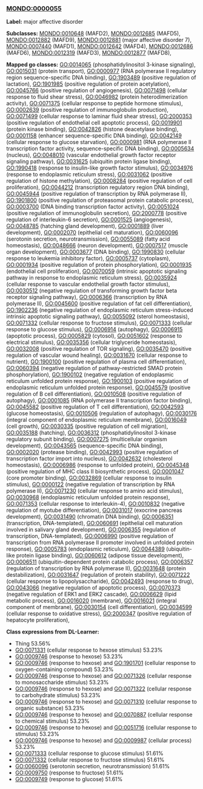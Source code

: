 
### [MONDO:0000055](http://purl.obolibrary.org/obo/MONDO_0000055)
**Label:** major affective disorder

**Subclasses:** [MONDO:0010648](http://purl.obolibrary.org/obo/MONDO_0010648) (MAFD2), [MONDO:0012685](http://purl.obolibrary.org/obo/MONDO_0012685) (MAFD5), [MONDO:0012882](http://purl.obolibrary.org/obo/MONDO_0012882) (MAFD9), [MONDO:0012881](http://purl.obolibrary.org/obo/MONDO_0012881) (major affective disorder 7), [MONDO:0007440](http://purl.obolibrary.org/obo/MONDO_0007440) (MAFD1), [MONDO:0012642](http://purl.obolibrary.org/obo/MONDO_0012642) (MAFD4), [MONDO:0012686](http://purl.obolibrary.org/obo/MONDO_0012686) (MAFD6), [MONDO:0012319](http://purl.obolibrary.org/obo/MONDO_0012319) (MAFD3), [MONDO:0012877](http://purl.obolibrary.org/obo/MONDO_0012877) (MAFD8), 

**Mapped go classes:** [GO:0014065](http://purl.obolibrary.org/obo/GO_0014065) (phosphatidylinositol 3-kinase signaling), [GO:0015031](http://purl.obolibrary.org/obo/GO_0015031) (protein transport), [GO:0000977](http://purl.obolibrary.org/obo/GO_0000977) (RNA polymerase II regulatory region sequence-specific DNA binding), [GO:1903489](http://purl.obolibrary.org/obo/GO_1903489) (positive regulation of lactation), [GO:1901985](http://purl.obolibrary.org/obo/GO_1901985) (positive regulation of protein acetylation), [GO:0045766](http://purl.obolibrary.org/obo/GO_0045766) (positive regulation of angiogenesis), [GO:0071498](http://purl.obolibrary.org/obo/GO_0071498) (cellular response to fluid shear stress), [GO:0046982](http://purl.obolibrary.org/obo/GO_0046982) (protein heterodimerization activity), [GO:0071375](http://purl.obolibrary.org/obo/GO_0071375) (cellular response to peptide hormone stimulus), [GO:0002639](http://purl.obolibrary.org/obo/GO_0002639) (positive regulation of immunoglobulin production), [GO:0071499](http://purl.obolibrary.org/obo/GO_0071499) (cellular response to laminar fluid shear stress), [GO:2000353](http://purl.obolibrary.org/obo/GO_2000353) (positive regulation of endothelial cell apoptotic process), [GO:0019901](http://purl.obolibrary.org/obo/GO_0019901) (protein kinase binding), [GO:0042826](http://purl.obolibrary.org/obo/GO_0042826) (histone deacetylase binding), [GO:0001158](http://purl.obolibrary.org/obo/GO_0001158) (enhancer sequence-specific DNA binding), [GO:0042149](http://purl.obolibrary.org/obo/GO_0042149) (cellular response to glucose starvation), [GO:0000981](http://purl.obolibrary.org/obo/GO_0000981) (RNA polymerase II transcription factor activity, sequence-specific DNA binding), [GO:0005634](http://purl.obolibrary.org/obo/GO_0005634) (nucleus), [GO:0048010](http://purl.obolibrary.org/obo/GO_0048010) (vascular endothelial growth factor receptor signaling pathway), [GO:0031625](http://purl.obolibrary.org/obo/GO_0031625) (ubiquitin protein ligase binding), [GO:1990418](http://purl.obolibrary.org/obo/GO_1990418) (response to insulin-like growth factor stimulus), [GO:0034976](http://purl.obolibrary.org/obo/GO_0034976) (response to endoplasmic reticulum stress), [GO:0031062](http://purl.obolibrary.org/obo/GO_0031062) (positive regulation of histone methylation), [GO:0008284](http://purl.obolibrary.org/obo/GO_0008284) (positive regulation of cell proliferation), [GO:0044212](http://purl.obolibrary.org/obo/GO_0044212) (transcription regulatory region DNA binding), [GO:0045944](http://purl.obolibrary.org/obo/GO_0045944) (positive regulation of transcription by RNA polymerase II), [GO:1901800](http://purl.obolibrary.org/obo/GO_1901800) (positive regulation of proteasomal protein catabolic process), [GO:0003700](http://purl.obolibrary.org/obo/GO_0003700) (DNA binding transcription factor activity), [GO:0051024](http://purl.obolibrary.org/obo/GO_0051024) (positive regulation of immunoglobulin secretion), [GO:2000778](http://purl.obolibrary.org/obo/GO_2000778) (positive regulation of interleukin-6 secretion), [GO:0001525](http://purl.obolibrary.org/obo/GO_0001525) (angiogenesis), [GO:0048785](http://purl.obolibrary.org/obo/GO_0048785) (hatching gland development), [GO:0001889](http://purl.obolibrary.org/obo/GO_0001889) (liver development), [GO:0002070](http://purl.obolibrary.org/obo/GO_0002070) (epithelial cell maturation), [GO:0060096](http://purl.obolibrary.org/obo/GO_0060096) (serotonin secretion, neurotransmission), [GO:0055089](http://purl.obolibrary.org/obo/GO_0055089) (fatty acid homeostasis), [GO:0048666](http://purl.obolibrary.org/obo/GO_0048666) (neuron development), [GO:0007517](http://purl.obolibrary.org/obo/GO_0007517) (muscle organ development), [GO:0003677](http://purl.obolibrary.org/obo/GO_0003677) (DNA binding), [GO:1990830](http://purl.obolibrary.org/obo/GO_1990830) (cellular response to leukemia inhibitory factor), [GO:0005737](http://purl.obolibrary.org/obo/GO_0005737) (cytoplasm), [GO:0001934](http://purl.obolibrary.org/obo/GO_0001934) (positive regulation of protein phosphorylation), [GO:0001935](http://purl.obolibrary.org/obo/GO_0001935) (endothelial cell proliferation), [GO:0070059](http://purl.obolibrary.org/obo/GO_0070059) (intrinsic apoptotic signaling pathway in response to endoplasmic reticulum stress), [GO:0035924](http://purl.obolibrary.org/obo/GO_0035924) (cellular response to vascular endothelial growth factor stimulus), [GO:0030512](http://purl.obolibrary.org/obo/GO_0030512) (negative regulation of transforming growth factor beta receptor signaling pathway), [GO:0006366](http://purl.obolibrary.org/obo/GO_0006366) (transcription by RNA polymerase II), [GO:0045600](http://purl.obolibrary.org/obo/GO_0045600) (positive regulation of fat cell differentiation), [GO:1902236](http://purl.obolibrary.org/obo/GO_1902236) (negative regulation of endoplasmic reticulum stress-induced intrinsic apoptotic signaling pathway), [GO:0055092](http://purl.obolibrary.org/obo/GO_0055092) (sterol homeostasis), [GO:0071332](http://purl.obolibrary.org/obo/GO_0071332) (cellular response to fructose stimulus), [GO:0071333](http://purl.obolibrary.org/obo/GO_0071333) (cellular response to glucose stimulus), [GO:0006914](http://purl.obolibrary.org/obo/GO_0006914) (autophagy), [GO:0006915](http://purl.obolibrary.org/obo/GO_0006915) (apoptotic process), [GO:0005829](http://purl.obolibrary.org/obo/GO_0005829) (cytosol), [GO:0051602](http://purl.obolibrary.org/obo/GO_0051602) (response to electrical stimulus), [GO:0035356](http://purl.obolibrary.org/obo/GO_0035356) (cellular triglyceride homeostasis), [GO:0032008](http://purl.obolibrary.org/obo/GO_0032008) (positive regulation of TOR signaling), [GO:0035470](http://purl.obolibrary.org/obo/GO_0035470) (positive regulation of vascular wound healing), [GO:0031670](http://purl.obolibrary.org/obo/GO_0031670) (cellular response to nutrient), [GO:1900100](http://purl.obolibrary.org/obo/GO_1900100) (positive regulation of plasma cell differentiation), [GO:0060394](http://purl.obolibrary.org/obo/GO_0060394) (negative regulation of pathway-restricted SMAD protein phosphorylation), [GO:1900102](http://purl.obolibrary.org/obo/GO_1900102) (negative regulation of endoplasmic reticulum unfolded protein response), [GO:1900103](http://purl.obolibrary.org/obo/GO_1900103) (positive regulation of endoplasmic reticulum unfolded protein response), [GO:0045579](http://purl.obolibrary.org/obo/GO_0045579) (positive regulation of B cell differentiation), [GO:0010508](http://purl.obolibrary.org/obo/GO_0010508) (positive regulation of autophagy), [GO:0001085](http://purl.obolibrary.org/obo/GO_0001085) (RNA polymerase II transcription factor binding), [GO:0045582](http://purl.obolibrary.org/obo/GO_0045582) (positive regulation of T cell differentiation), [GO:0042593](http://purl.obolibrary.org/obo/GO_0042593) (glucose homeostasis), [GO:0010506](http://purl.obolibrary.org/obo/GO_0010506) (regulation of autophagy), [GO:0030176](http://purl.obolibrary.org/obo/GO_0030176) (integral component of endoplasmic reticulum membrane), [GO:0016049](http://purl.obolibrary.org/obo/GO_0016049) (cell growth), [GO:0030335](http://purl.obolibrary.org/obo/GO_0030335) (positive regulation of cell migration), [GO:0035188](http://purl.obolibrary.org/obo/GO_0035188) (hatching), [GO:0036312](http://purl.obolibrary.org/obo/GO_0036312) (phosphatidylinositol 3-kinase regulatory subunit binding), [GO:0007275](http://purl.obolibrary.org/obo/GO_0007275) (multicellular organism development), [GO:0043565](http://purl.obolibrary.org/obo/GO_0043565) (sequence-specific DNA binding), [GO:0002020](http://purl.obolibrary.org/obo/GO_0002020) (protease binding), [GO:0042993](http://purl.obolibrary.org/obo/GO_0042993) (positive regulation of transcription factor import into nucleus), [GO:0042632](http://purl.obolibrary.org/obo/GO_0042632) (cholesterol homeostasis), [GO:0006986](http://purl.obolibrary.org/obo/GO_0006986) (response to unfolded protein), [GO:0045348](http://purl.obolibrary.org/obo/GO_0045348) (positive regulation of MHC class II biosynthetic process), [GO:0001047](http://purl.obolibrary.org/obo/GO_0001047) (core promoter binding), [GO:0032869](http://purl.obolibrary.org/obo/GO_0032869) (cellular response to insulin stimulus), [GO:0000122](http://purl.obolibrary.org/obo/GO_0000122) (negative regulation of transcription by RNA polymerase II), [GO:0071230](http://purl.obolibrary.org/obo/GO_0071230) (cellular response to amino acid stimulus), [GO:0030968](http://purl.obolibrary.org/obo/GO_0030968) (endoplasmic reticulum unfolded protein response), [GO:0071353](http://purl.obolibrary.org/obo/GO_0071353) (cellular response to interleukin-4), [GO:0010832](http://purl.obolibrary.org/obo/GO_0010832) (negative regulation of myotube differentiation), [GO:0031017](http://purl.obolibrary.org/obo/GO_0031017) (exocrine pancreas development), [GO:0031490](http://purl.obolibrary.org/obo/GO_0031490) (chromatin DNA binding), [GO:0006351](http://purl.obolibrary.org/obo/GO_0006351) (transcription, DNA-templated), [GO:0060691](http://purl.obolibrary.org/obo/GO_0060691) (epithelial cell maturation involved in salivary gland development), [GO:0006355](http://purl.obolibrary.org/obo/GO_0006355) (regulation of transcription, DNA-templated), [GO:0006990](http://purl.obolibrary.org/obo/GO_0006990) (positive regulation of transcription from RNA polymerase II promoter involved in unfolded protein response), [GO:0005783](http://purl.obolibrary.org/obo/GO_0005783) (endoplasmic reticulum), [GO:0044389](http://purl.obolibrary.org/obo/GO_0044389) (ubiquitin-like protein ligase binding), [GO:0060612](http://purl.obolibrary.org/obo/GO_0060612) (adipose tissue development), [GO:0006511](http://purl.obolibrary.org/obo/GO_0006511) (ubiquitin-dependent protein catabolic process), [GO:0006357](http://purl.obolibrary.org/obo/GO_0006357) (regulation of transcription by RNA polymerase II), [GO:0031648](http://purl.obolibrary.org/obo/GO_0031648) (protein destabilization), [GO:0031647](http://purl.obolibrary.org/obo/GO_0031647) (regulation of protein stability), [GO:0071222](http://purl.obolibrary.org/obo/GO_0071222) (cellular response to lipopolysaccharide), [GO:0042493](http://purl.obolibrary.org/obo/GO_0042493) (response to drug), [GO:0043066](http://purl.obolibrary.org/obo/GO_0043066) (negative regulation of apoptotic process), [GO:0070373](http://purl.obolibrary.org/obo/GO_0070373) (negative regulation of ERK1 and ERK2 cascade), [GO:0006629](http://purl.obolibrary.org/obo/GO_0006629) (lipid metabolic process), [GO:0016020](http://purl.obolibrary.org/obo/GO_0016020) (membrane), [GO:0016021](http://purl.obolibrary.org/obo/GO_0016021) (integral component of membrane), [GO:0030154](http://purl.obolibrary.org/obo/GO_0030154) (cell differentiation), [GO:0034599](http://purl.obolibrary.org/obo/GO_0034599) (cellular response to oxidative stress), [GO:2000347](http://purl.obolibrary.org/obo/GO_2000347) (positive regulation of hepatocyte proliferation), 

**Class expressions from DL-Learner:**

- Thing 53.56%
- [GO:0071331](http://purl.obolibrary.org/obo/GO_0071331) (cellular response to hexose stimulus) 53.23%
- [GO:0009746](http://purl.obolibrary.org/obo/GO_0009746) (response to hexose) 53.23%
- [GO:0009746](http://purl.obolibrary.org/obo/GO_0009746) (response to hexose) and [GO:1901701](http://purl.obolibrary.org/obo/GO_1901701) (cellular response to oxygen-containing compound) 53.23%
- [GO:0009746](http://purl.obolibrary.org/obo/GO_0009746) (response to hexose) and [GO:0071326](http://purl.obolibrary.org/obo/GO_0071326) (cellular response to monosaccharide stimulus) 53.23%
- [GO:0009746](http://purl.obolibrary.org/obo/GO_0009746) (response to hexose) and [GO:0071322](http://purl.obolibrary.org/obo/GO_0071322) (cellular response to carbohydrate stimulus) 53.23%
- [GO:0009746](http://purl.obolibrary.org/obo/GO_0009746) (response to hexose) and [GO:0071310](http://purl.obolibrary.org/obo/GO_0071310) (cellular response to organic substance) 53.23%
- [GO:0009746](http://purl.obolibrary.org/obo/GO_0009746) (response to hexose) and [GO:0070887](http://purl.obolibrary.org/obo/GO_0070887) (cellular response to chemical stimulus) 53.23%
- [GO:0009746](http://purl.obolibrary.org/obo/GO_0009746) (response to hexose) and [GO:0051716](http://purl.obolibrary.org/obo/GO_0051716) (cellular response to stimulus) 53.23%
- [GO:0009746](http://purl.obolibrary.org/obo/GO_0009746) (response to hexose) and [GO:0009987](http://purl.obolibrary.org/obo/GO_0009987) (cellular process) 53.23%
- [GO:0071333](http://purl.obolibrary.org/obo/GO_0071333) (cellular response to glucose stimulus) 51.61%
- [GO:0071332](http://purl.obolibrary.org/obo/GO_0071332) (cellular response to fructose stimulus) 51.61%
- [GO:0060096](http://purl.obolibrary.org/obo/GO_0060096) (serotonin secretion, neurotransmission) 51.61%
- [GO:0009750](http://purl.obolibrary.org/obo/GO_0009750) (response to fructose) 51.61%
- [GO:0009749](http://purl.obolibrary.org/obo/GO_0009749) (response to glucose) 51.61%


